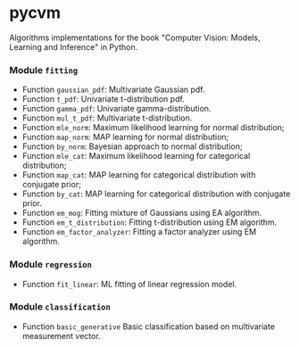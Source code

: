 # pycvm
Algorithms implementations for the book "Computer Vision: Models, Learning and Inference" in Python.

### Module `fitting`
- Function `gaussian_pdf`: Multivariate Gaussian pdf.
- Function `t_pdf`: Univariate t-distribution pdf.
- Function `gamma_pdf`: Univariate gamma-distribution.
- Function `mul_t_pdf`: Multivariate t-distribution.
- Function `mle_norm`: Maximum likelihood learning for normal distribution;
- Function `map_norm`: MAP learning for normal distribution;
- Function `by_norm`: Bayesian approach to normal distribution;
- Function `mle_cat`: Maximum likelihood learning for categorical distribution;
- Function `map_cat`: MAP learning for categorical distribution with conjugate prior;
- Function `by_cat`: MAP learning for categorical distribution with conjugate prior.
- Function `em_mog`: Fitting mixture of Gaussians using EA algorithm.
- Function `em_t_distribution`: Fitting t-distribution using EM algorithm.
- Function `em_factor_analyzer`: Fitting a factor analyzer using EM algorithm.

### Module `regression`
- Function `fit_linear`: ML fitting of linear regression model.

### Module `classification`
- Function `basic_generative` Basic classification based on multivariate measurement vector.
